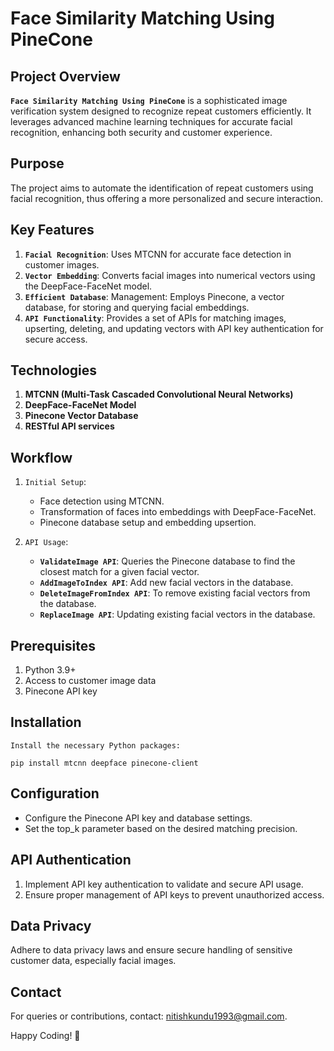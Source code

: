 # Face Similarity Matching Using PineCone #

## Project Overview ##
**`Face Similarity Matching Using PineCone`** is a sophisticated image verification system designed to recognize repeat customers efficiently. It leverages advanced machine learning techniques for accurate facial recognition, enhancing both security and customer experience.

## Purpose ##
The project aims to automate the identification of repeat customers using facial recognition, thus offering a more personalized and secure interaction.

## Key Features ##
1. **`Facial Recognition`**: Uses MTCNN for accurate face detection in customer images.
2. **`Vector Embedding`**: Converts facial images into numerical vectors using the DeepFace-FaceNet model.
3. **`Efficient Database`**: Management: Employs Pinecone, a vector database, for storing and querying facial embeddings.
4. **`API Functionality`**: Provides a set of APIs for matching images, upserting, deleting, and updating vectors with API key authentication for secure access.


## Technologies ##
1. **MTCNN (Multi-Task Cascaded Convolutional Neural Networks)**
2. **DeepFace-FaceNet Model**
3. **Pinecone Vector Database**
4. **RESTful API services**


## Workflow ##
1. `Initial Setup`:
   * Face detection using MTCNN.
   * Transformation of faces into embeddings with DeepFace-FaceNet.
   * Pinecone database setup and embedding upsertion.

2. `API Usage`:
   * **`ValidateImage API`**: Queries the Pinecone database to find the closest match for a given facial vector.
   * **`AddImageToIndex API`**: Add new facial vectors in the database.
   * **`DeleteImageFromIndex API`**: To remove existing facial vectors from the database.
   * **`ReplaceImage API`**: Updating existing facial vectors in the database.


## Prerequisites ##
1. Python 3.9+
2. Access to customer image data
3. Pinecone API key


## Installation ##
`Install the necessary Python packages:`
```
pip install mtcnn deepface pinecone-client
```

## Configuration ##
   * Configure the Pinecone API key and database settings.
   * Set the top_k parameter based on the desired matching precision.

## API Authentication ##
1. Implement API key authentication to validate and secure API usage.
2. Ensure proper management of API keys to prevent unauthorized access.

## Data Privacy ##
Adhere to data privacy laws and ensure secure handling of sensitive customer data, especially facial images.


## Contact ##
For queries or contributions, contact: nitishkundu1993@gmail.com.

Happy Coding! 🚀
